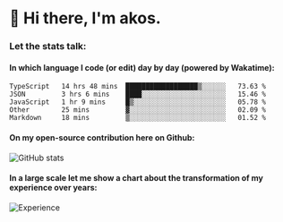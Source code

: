 # 👋 Hi there, I'm akos. 


### Let the stats talk:


#### In which language I code (or edit) day by day (powered by Wakatime): 

<!--START_SECTION:waka-->

```text
TypeScript   14 hrs 48 mins  ██████████████████▒░░░░░░   73.63 %
JSON         3 hrs 6 mins    ████░░░░░░░░░░░░░░░░░░░░░   15.46 %
JavaScript   1 hr 9 mins     █▒░░░░░░░░░░░░░░░░░░░░░░░   05.78 %
Other        25 mins         ▓░░░░░░░░░░░░░░░░░░░░░░░░   02.09 %
Markdown     18 mins         ▒░░░░░░░░░░░░░░░░░░░░░░░░   01.52 %
```

<!--END_SECTION:waka-->

#### On my open-source contribution here on Github:
 
![GitHub stats](https://github-readme-stats.vercel.app/api?username=akosbalasko)

#### In a large scale let me show a chart about the transformation of my experience over years:   

![Experience](https://cr-skills-chart-widget.azurewebsites.net/api/api?username=akosbalasko)
